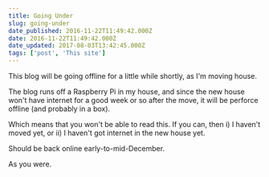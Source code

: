 ```yaml
---
title: Going Under
slug: going-under
date_published: 2016-11-22T11:49:42.000Z
date: 2016-11-22T11:49:42.000Z
date_updated: 2017-08-03T13:42:45.000Z
tags: ['post', 'This site']
---
```


This blog will be going offline for a little while shortly, as I'm moving house.

The blog runs off a Raspberry Pi in my house, and since the new house won't have internet for a good week or so after the move, it will be perforce offline (and probably in a box).

Which means that you won't be able to read this. If you can, then i) I haven't moved yet, or ii) I haven't got internet in the new house yet.

Should be back online early-to-mid-December.

As you were.
